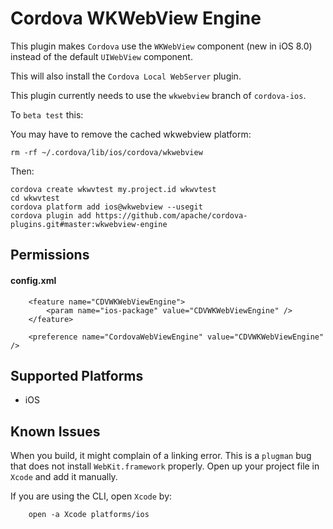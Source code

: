 Cordova WKWebView Engine
======

This plugin makes `Cordova` use the `WKWebView` component (new in iOS 8.0) instead of the default `UIWebView` component.

This will also install the `Cordova Local WebServer` plugin.

This plugin currently needs to use the `wkwebview` branch of `cordova-ios`. 

To `beta test` this:

You may have to remove the cached wkwebview platform:

    rm -rf ~/.cordova/lib/ios/cordova/wkwebview
        
Then:

    cordova create wkwvtest my.project.id wkwvtest
    cd wkwvtest
    cordova platform add ios@wkwebview --usegit
    cordova plugin add https://github.com/apache/cordova-plugins.git#master:wkwebview-engine

Permissions
-----------

#### config.xml

        <feature name="CDVWKWebViewEngine">
            <param name="ios-package" value="CDVWKWebViewEngine" />
        </feature>

        <preference name="CordovaWebViewEngine" value="CDVWKWebViewEngine" />

Supported Platforms
-------------------

- iOS

Known Issues
-------------------

When you build, it might complain of a linking error. This is a `plugman` bug that does not install `WebKit.framework` properly. Open up your project file in `Xcode` and add it manually.

If you are using the CLI, open `Xcode` by:

        open -a Xcode platforms/ios
